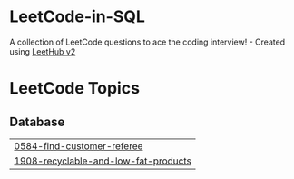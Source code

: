 # LeetCode-in-SQL
A collection of LeetCode questions to ace the coding interview! - Created using [LeetHub v2](https://github.com/arunbhardwaj/LeetHub-2.0)

<!---LeetCode Topics Start-->
# LeetCode Topics
## Database
|  |
| ------- |
| [0584-find-customer-referee](https://github.com/NaDa3mR/LeetCode-in-SQL/tree/master/0584-find-customer-referee) |
| [1908-recyclable-and-low-fat-products](https://github.com/NaDa3mR/LeetCode-in-SQL/tree/master/1908-recyclable-and-low-fat-products) |
<!---LeetCode Topics End-->